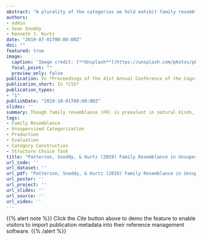 ```yaml
---
abstract: "A plurality of the categories we hold exhibit family resemblance (FR; i.e., many characteristic but few defining features), suggesting FR may occupy a central role in human category formation. However, research in unsupervised learning has shown that when people are asked to sort an array of novel items into categories, they ubiquitously use a unidimensional (UNI) rule – despite the availability of a FR solution. This work suggests that, perhaps, FR similarity is not a core tendency in category formation. Here, we question whether the UNI bias is a result of the sorting paradigm. Specifically, we speculate the paradigm conflates two components vital for category formation: production and evaluation. Across three experiments we show that when evaluation is separated from generation – by using a novel forced-choice task that pits different category organizational schemes against one another – people exhibit a FR over UNI preference. The implications of these results are discussed."
authors:
- admin
- Sean Snoddy
- Kenneth J. Kurtz
date: "2019-07-01T00:00:00Z"
doi: ""
featured: true
image:
  caption: 'Image credit: [**Unsplash**](https://unsplash.com/photos/pLCdAaMFLTE)'
  focal_point: ""
  preview_only: false
publication: In *Proceedings of the 41st Annual Conference of the Cognitive Science Society (pp. 2333-2338)*
publication_short: In *CSS*
publication_types:
- "1"
publishDate: "2019-10-01T00:00:00Z"
slides: ''
summary: Though family resemblance (FR) is prevalent in natural kinds, people rarely produce FR solutions in unsupervised lab settings. Here we show that people evaluate FR as superior to unidimensional category organizations in unsupervised settings. 
tags:
- Family Resemblance
- Unsupervised Categorization
- Production
- Evaluation
- Category Construction
- Structure Choice Task
title: "Patterson, Snoddy, & Kurtz (2019) Family Resemblance in Unsupervised Categorization: A Dissociation Between Production and Evaluation."
url_code: ''
url_dataset: ''
url_pdf: "Patterson, Snoddy, & Kurtz (2019) Family Resemblance in Unsupervised Categorization - A Dissociation Between Production and Evaluation."
url_poster: ''
url_project: ''
url_slides: ''
url_source: ''
url_video: ''
---
```


{{% alert note %}}
Click the *Cite* button above to demo the feature to enable visitors to import publication metadata into their reference management software.
{{% /alert %}}

<!-- {{% alert note %}} -->
<!-- Click the *Slides* button above to demo Academic's Markdown slides feature. -->
<!-- {{% /alert %}} -->

<!-- Supplementary notes can be added here, including [code and math](https://sourcethemes.com/academic/docs/writing-markdown-latex/). -->
